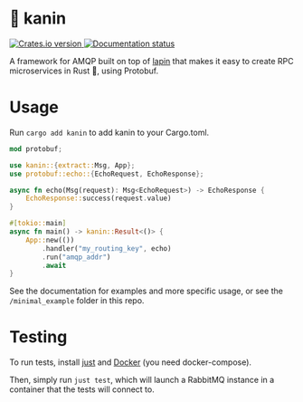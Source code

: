 # 🐰 kanin
<a href="https://crates.io/crates/kanin">
    <img src="https://img.shields.io/crates/v/kanin.svg" alt="Crates.io version" />
</a>
<a href="https://docs.rs/kanin">
    <img src="https://img.shields.io/docsrs/kanin" alt="Documentation status" />
</a>

A framework for AMQP built on top of [lapin](https://github.com/amqp-rs/lapin) that makes it easy to create RPC microservices in Rust 🦀, using Protobuf.

# Usage
Run `cargo add kanin` to add kanin to your Cargo.toml.

```rust
mod protobuf;

use kanin::{extract::Msg, App};
use protobuf::echo::{EchoRequest, EchoResponse};

async fn echo(Msg(request): Msg<EchoRequest>) -> EchoResponse {
    EchoResponse::success(request.value)
}

#[tokio::main]
async fn main() -> kanin::Result<()> {
    App::new(())
        .handler("my_routing_key", echo)
        .run("amqp_addr")
        .await
}
```

See the documentation for examples and more specific usage, or see the `/minimal_example` folder in this repo.

# Testing
To run tests, install [just](https://github.com/casey/just) and [Docker](https://www.docker.com/) (you need docker-compose).

Then, simply run `just test`, which will launch a RabbitMQ instance in a container that the tests will connect to.

